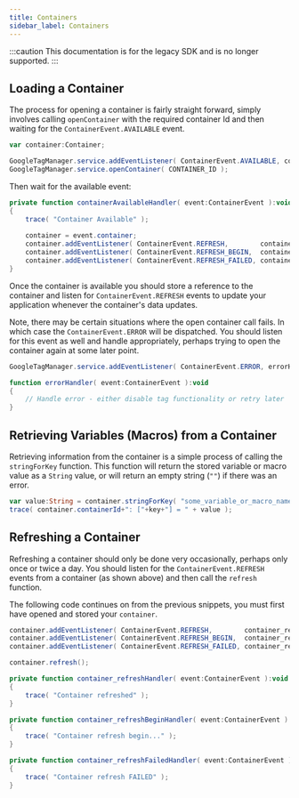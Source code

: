 ```yaml
---
title: Containers
sidebar_label: Containers
---
```


:::caution
This documentation is for the legacy SDK and is no longer supported.
:::

## Loading a Container

The process for opening a container is fairly straight forward, simply involves 
calling `openContainer` with the required container Id and then waiting for the 
`ContainerEvent.AVAILABLE` event.

```actionscript
var container:Container;

GoogleTagManager.service.addEventListener( ContainerEvent.AVAILABLE, containerAvailableHandler );
GoogleTagManager.service.openContainer( CONTAINER_ID );
```

Then wait for the available event:

```actionscript
private function containerAvailableHandler( event:ContainerEvent ):void
{
	trace( "Container Available" );
	
	container = event.container;
	container.addEventListener( ContainerEvent.REFRESH,        container_refreshHandler );
	container.addEventListener( ContainerEvent.REFRESH_BEGIN,  container_refreshBeginHandler );
	container.addEventListener( ContainerEvent.REFRESH_FAILED, container_refreshFailedHandler );
}
```

Once the container is available you should store a reference to the container 
and listen for `ContainerEvent.REFRESH` events to update your application 
whenever the container's data updates.


Note, there may be certain situations where the open container call fails. In which case
the `ContainerEvent.ERROR` will be dispatched. You should listen for this event as well and 
handle appropriately, perhaps trying to open the container again at some later point.


```actionscript
GoogleTagManager.service.addEventListener( ContainerEvent.ERROR, errorHandler );

function errorHandler( event:ContainerEvent ):void 
{
	// Handle error - either disable tag functionality or retry later
}
```


## Retrieving Variables (Macros) from a Container

Retrieving information from the container is a simple process of calling the `stringForKey` function. 
This function will return the stored variable or macro value as a `String` value, or will return an 
empty string (`""`) if there was an error.

```actionscript
var value:String = container.stringForKey( "some_variable_or_macro_name" );
trace( container.containerId+": ["+key+"] = " + value );
```



## Refreshing a Container

Refreshing a container should only be done very occasionally, perhaps only once or twice a day. 
You should listen for the `ContainerEvent.REFRESH` events from a container (as shown above) 
and then call the `refresh` function. 

The following code continues on from the previous snippets, you must first have opened and 
stored your `container`.


```actionscript
container.addEventListener( ContainerEvent.REFRESH,        container_refreshHandler );
container.addEventListener( ContainerEvent.REFRESH_BEGIN,  container_refreshBeginHandler );
container.addEventListener( ContainerEvent.REFRESH_FAILED, container_refreshFailedHandler );

container.refresh();
```

```actionscript
private function container_refreshHandler( event:ContainerEvent ):void
{
	trace( "Container refreshed" );
}

private function container_refreshBeginHandler( event:ContainerEvent ):void
{
	trace( "Container refresh begin..." );
}

private function container_refreshFailedHandler( event:ContainerEvent ):void
{
	trace( "Container refresh FAILED" );
}
```







